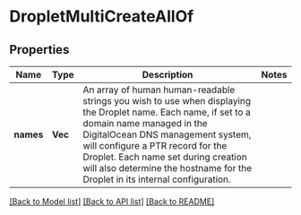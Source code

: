 # DropletMultiCreateAllOf

## Properties

Name | Type | Description | Notes
------------ | ------------- | ------------- | -------------
**names** | **Vec<String>** | An array of human human-readable strings you wish to use when displaying the Droplet name. Each name, if set to a domain name managed in the DigitalOcean DNS management system, will configure a PTR record for the Droplet. Each name set during creation will also determine the hostname for the Droplet in its internal configuration. | 

[[Back to Model list]](../README.md#documentation-for-models) [[Back to API list]](../README.md#documentation-for-api-endpoints) [[Back to README]](../README.md)


